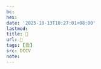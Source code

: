 ```yaml
---
bc:
hex:
date: '2025-10-13T10:27:01+08:00'
lastmod:
title: 􃩐
url: 􃩐
tags: [盈]
src: DCCV
note:
---
```

